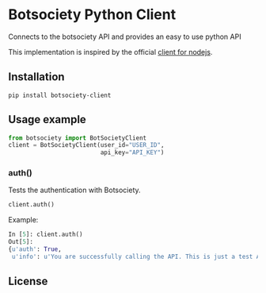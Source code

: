 # Botsociety Python Client

Connects to the botsociety API and provides an easy to use python API

This implementation is inspired by the official
[client for nodejs](https://github.com/botsociety/node-client).

## Installation
```
pip install botsociety-client
```

## Usage example

```python
from botsociety import BotSocietyClient
client = BotSocietyClient(user_id="USER_ID",
                          api_key="API_KEY")
```

### auth()
Tests the authentication with Botsociety.

```python
client.auth()
```
Example:
```python
In [5]: client.auth()
Out[5]:
{u'auth': True,
 u'info': u'You are successfully calling the API. This is just a test API to check your authentication params.'}
```

## License